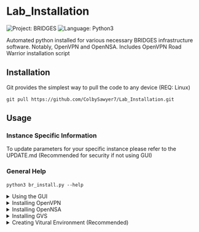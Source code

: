 # Lab_Installation
![Project: BRIDGES ](https://img.shields.io/badge/Project-BRIDGES-blueviolet)
![Language: Python3](https://img.shields.io/badge/language-Python3-blue)

Automated python installed for various necessary BRIDGES infrastructure software. Notably, OpenVPN and OpenNSA. Includes OpenVPN Road Warrior installation script

## Installation
Git provides the simplest way to pull the code to any device (REQ: Linux)

    git pull https://github.com/ColbySawyer7/Lab_Installation.git
 
## Usage

### Instance Specific Information
To update parameters for your specific instance please refer to the UPDATE.md (Recommended for security if not using GUI)

### General Help
    python3 br_install.py --help

  
<details><summary>Using the GUI</summary>
<p>

    python3 br_install.py -i
    OR
    python3 br_install.py --interface

When using the above command a window will appear. 
See example below:

[gui]: gui_example.PNG "gui"

![alt text][gui]

</p>
</details>

<details><summary>Installing OpenVPN</summary>
<p>

    python3 br_install.py -v
    OR
    python3 br_install.py --vpn

</p>
</details>

<details><summary>Installing OpenNSA</summary>
<p>
 Prereq: To use a more secure database authentication pair make sure to change the values detailed in UPDATE.md.

    python3 br_install.py -n
    OR
    python3 br_install.py --nsa

</p>
</details>


<details><summary>Installing GVS</summary>
<p>
Prereq: A token must be generated from an authenticated user to access GVS as it is a private. Follow the UPDATE.md for more information. 

    python3 br_install.py -g
    OR
    python3 br_install.py --gvs

</p>
</details>

<details><summary>Creating Vitural Environment (Recommended)</summary>
<p>

#### Install Vituralenv

    python3 -m pip install virtualenv

#### Create Environment 

    virtualenv [Virtual_Environment_Name]

#### Activate Environment

    source virtual_environments/[Virtual_Environment_Name]/bin/activate

#### Install Python Packages for Tools

    python3 -m pip install -r requirements.txt

</p>
</details>

